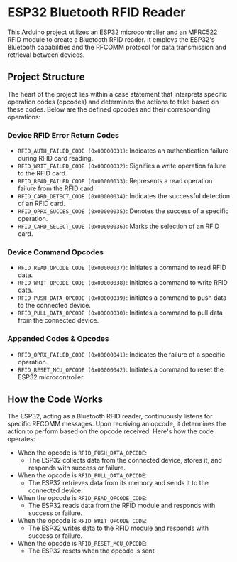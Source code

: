# ESP32 Bluetooth RFID Reader

This Arduino project utilizes an ESP32 microcontroller and an MFRC522 RFID module to create a Bluetooth RFID reader. It employs the ESP32's Bluetooth capabilities and the RFCOMM protocol for data transmission and retrieval between devices.

## Project Structure

The heart of the project lies within a case statement that interprets specific operation codes (opcodes) and determines the actions to take based on these codes. Below are the defined opcodes and their corresponding operations:

### Device RFID Error Return Codes

- `RFID_AUTH_FAILED_CODE (0x00000031)`: Indicates an authentication failure during RFID card reading.
- `RFID_WRIT_FAILED_CODE (0x00000032)`: Signifies a write operation failure to the RFID card.
- `RFID_READ_FAILED_CODE (0x00000033)`: Represents a read operation failure from the RFID card.
- `RFID_CARD_DETECT_CODE (0x00000034)`: Indicates the successful detection of an RFID card.
- `RFID_OPRX_SUCCES_CODE (0x00000035)`: Denotes the success of a specific operation.
- `RFID_CARD_SELECT_CODE (0x00000036)`: Marks the selection of an RFID card.

### Device Command Opcodes

- `RFID_READ_OPCODE_CODE (0x00000037)`: Initiates a command to read RFID data.
- `RFID_WRIT_OPCODE_CODE (0x00000038)`: Initiates a command to write RFID data.
- `RFID_PUSH_DATA_OPCODE (0x00000039)`: Initiates a command to push data to the connected device.
- `RFID_PULL_DATA_OPCODE (0x00000030)`: Initiates a command to pull data from the connected device.

### Appended Codes & Opcodes

- `RFID_OPRX_FAILED_CODE (0x00000041)`: Indicates the failure of a specific operation.
- `RFID_RESET_MCU_OPCODE (0x00000042)`: Initiates a command to reset the ESP32 microcontroller.

## How the Code Works

The ESP32, acting as a Bluetooth RFID reader, continuously listens for specific RFCOMM messages. Upon receiving an opcode, it determines the action to perform based on the opcode received. Here's how the code operates:

- When the opcode is `RFID_PUSH_DATA_OPCODE`:
  - The ESP32 collects data from the connected device, stores it, and responds with success or failure.
- When the opcode is `RFID_PULL_DATA_OPCODE`:
  - The ESP32 retrieves data from its memory and sends it to the connected device.
- When the opcode is `RFID_READ_OPCODE_CODE`:
  - The ESP32 reads data from the RFID module and responds with success or failure.
- When the opcode is `RFID_WRIT_OPCODE_CODE`:
  - The ESP32 writes data to the RFID module and responds with success or failure.
- When the opcode is `RFID_RESET_MCU_OPCODE`:
  - The ESP32 resets when the opcode is sent
